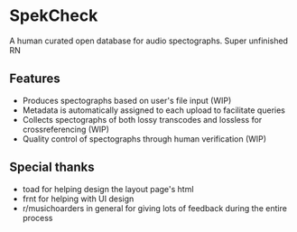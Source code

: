 # SpekCheck
A human curated open database for audio spectographs. Super unfinished RN

## Features
* Produces spectographs based on user's file input (WIP)
* Metadata is automatically assigned to each upload to facilitate queries 
* Collects spectographs of both lossy transcodes and lossless for crossreferencing (WIP)
* Quality control of spectographs through human verification (WIP)

## Special thanks
* toad for helping design the layout page's html
* frnt for helping with UI design
* r/musichoarders in general for giving lots of feedback during the entire process
